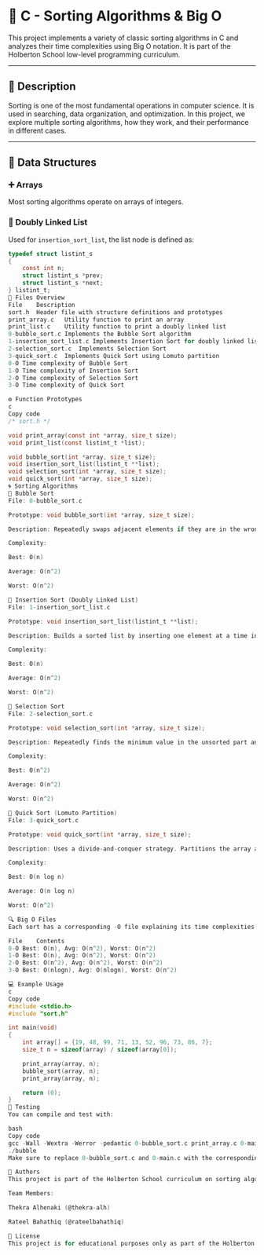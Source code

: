 # 🔢 C - Sorting Algorithms & Big O

This project implements a variety of classic sorting algorithms in C and analyzes their time complexities using Big O notation. It is part of the Holberton School low-level programming curriculum.

---

## 📘 Description

Sorting is one of the most fundamental operations in computer science. It is used in searching, data organization, and optimization. In this project, we explore multiple sorting algorithms, how they work, and their performance in different cases.

---

## 🧱 Data Structures

### ➕ Arrays

Most sorting algorithms operate on arrays of integers.

### 🔁 Doubly Linked List

Used for `insertion_sort_list`, the list node is defined as:

```c
typedef struct listint_s
{
    const int n;
    struct listint_s *prev;
    struct listint_s *next;
} listint_t;
📂 Files Overview
File	Description
sort.h	Header file with structure definitions and prototypes
print_array.c	Utility function to print an array
print_list.c	Utility function to print a doubly linked list
0-bubble_sort.c	Implements the Bubble Sort algorithm
1-insertion_sort_list.c	Implements Insertion Sort for doubly linked list
2-selection_sort.c	Implements Selection Sort
3-quick_sort.c	Implements Quick Sort using Lomuto partition
0-O	Time complexity of Bubble Sort
1-O	Time complexity of Insertion Sort
2-O	Time complexity of Selection Sort
3-O	Time complexity of Quick Sort

⚙️ Function Prototypes
c
Copy code
/* sort.h */

void print_array(const int *array, size_t size);
void print_list(const listint_t *list);

void bubble_sort(int *array, size_t size);
void insertion_sort_list(listint_t **list);
void selection_sort(int *array, size_t size);
void quick_sort(int *array, size_t size);
🌀 Sorting Algorithms
🔸 Bubble Sort
File: 0-bubble_sort.c

Prototype: void bubble_sort(int *array, size_t size);

Description: Repeatedly swaps adjacent elements if they are in the wrong order. Inefficient but easy to implement.

Complexity:

Best: O(n)

Average: O(n^2)

Worst: O(n^2)

🔸 Insertion Sort (Doubly Linked List)
File: 1-insertion_sort_list.c

Prototype: void insertion_sort_list(listint_t **list);

Description: Builds a sorted list by inserting one element at a time in the correct position. Best suited for partially sorted or small datasets.

Complexity:

Best: O(n)

Average: O(n^2)

Worst: O(n^2)

🔸 Selection Sort
File: 2-selection_sort.c

Prototype: void selection_sort(int *array, size_t size);

Description: Repeatedly finds the minimum value in the unsorted part and swaps it with the first unsorted element.

Complexity:

Best: O(n^2)

Average: O(n^2)

Worst: O(n^2)

🔸 Quick Sort (Lomuto Partition)
File: 3-quick_sort.c

Prototype: void quick_sort(int *array, size_t size);

Description: Uses a divide-and-conquer strategy. Partitions the array and recursively sorts the subarrays.

Complexity:

Best: O(n log n)

Average: O(n log n)

Worst: O(n^2)

🔍 Big O Files
Each sort has a corresponding -O file explaining its time complexities (1 per line):

File	Contents
0-O	Best: O(n), Avg: O(n^2), Worst: O(n^2)
1-O	Best: O(n), Avg: O(n^2), Worst: O(n^2)
2-O	Best: O(n^2), Avg: O(n^2), Worst: O(n^2)
3-O	Best: O(nlogn), Avg: O(nlogn), Worst: O(n^2)

💻 Example Usage
c
Copy code
#include <stdio.h>
#include "sort.h"

int main(void)
{
    int array[] = {19, 48, 99, 71, 13, 52, 96, 73, 86, 7};
    size_t n = sizeof(array) / sizeof(array[0]);

    print_array(array, n);
    bubble_sort(array, n);
    print_array(array, n);

    return (0);
}
🧪 Testing
You can compile and test with:

bash
Copy code
gcc -Wall -Wextra -Werror -pedantic 0-bubble_sort.c print_array.c 0-main.c -o bubble
./bubble
Make sure to replace 0-bubble_sort.c and 0-main.c with the corresponding source files.

👥 Authors
This project is part of the Holberton School curriculum on sorting algorithms and algorithm analysis.

Team Members:

Thekra Alhenaki (@thekra-alh)

Rateel Bahathiq (@rateelbahathiq)

📜 License
This project is for educational purposes only as part of the Holberton School program.
